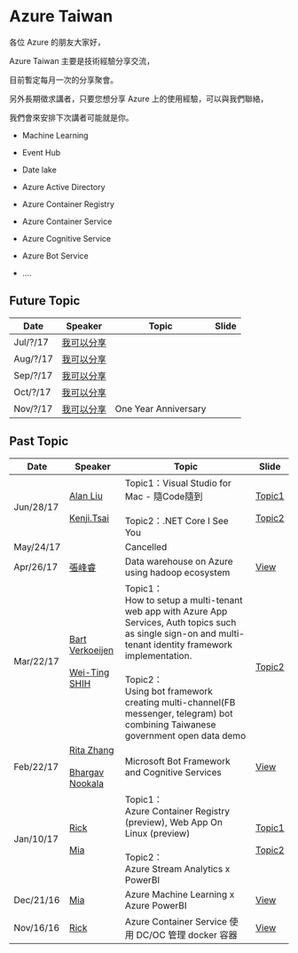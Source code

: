 # Azure Taiwan

各位 Azure 的朋友大家好，

Azure Taiwan 主要是技術經驗分享交流，

目前暫定每月一次的分享聚會。

另外長期徵求講者，只要您想分享 Azure 上的使用經驗，可以與我們聯絡，

我們會來安排下次講者可能就是你。

* Machine Learning
* Event Hub
* Date lake
* Azure Active Directory
* Azure Container Registry
* Azure Container Service
* Azure Cognitive Service
* Azure Bot Service

* ....

## Future Topic

|Date|Speaker|Topic|Slide|
|----|----|----|----|
|Jul/?/17|[我可以分享](https://www.facebook.com/messages/t/mrsunboss)||||
|Aug/?/17|[我可以分享](https://www.facebook.com/messages/t/mrsunboss)||||
|Sep/?/17|[我可以分享](https://www.facebook.com/messages/t/mrsunboss)||||
|Oct/?/17|[我可以分享](https://www.facebook.com/messages/t/mrsunboss)||||
|Nov/?/17|[我可以分享](https://www.facebook.com/messages/t/mrsunboss)|One Year Anniversary|||


## Past Topic
|Date|Speaker|Topic|Slide|
|----|----|----|----|
|Jun/28/17|[Alan Liu](https://www.facebook.com/profile.php?id=100000294401129)<br/><br/>[Kenji.Tsai](https://kji0.blogspot.tw/)|Topic1：Visual Studio for Mac - 隨Code隨到<br/><br/>Topic2：.NET Core I See You|[Topic1](https://1drv.ms/b/s!Aj7pXR1CM72gqdci9h9yCkmYIWdWxA)<br/><br/>[Topic2](https://1drv.ms/b/s!Aj7pXR1CM72gqdcj69Q4xM6x0nMyoQ)|<br>
|May/24/17||Cancelled||<br>
|Apr/26/17|[張峰睿]()|Data warehouse on Azure using hadoop ecosystem|[View](https://1drv.ms/b/s!Aj7pXR1CM72gqOVM2UXNjf4zAZErEQ)|<br>
|Mar/22/17|[Bart Verkoeijen](https://www.meetup.com/Microsoft-Developers-HK/members/75304842/)<br/><br/>[Wei-Ting SHIH](https://driftmind.azurewebsites.net)|Topic1：<br/>How to setup a multi-tenant web app with Azure App Services, Auth topics such as single sign-on and multi-tenant identity framework implementation.<br/><br/>Topic2：<br/>Using bot framework creating multi-channel(FB messenger, telegram) bot combining Taiwanese government open data demo|<br/>[Topic2](https://www.slideshare.net/WeitingShih/microsoft-bot-framework-demo)|<br>
|Feb/22/17|[Rita Zhang](https://twitter.com/ritazzhang) <br/><br/> [Bhargav Nookala](https://twitter.com/bhargav)|Microsoft Bot Framework and Cognitive Services|[View](https://www.slideshare.net/ritaglm/building-blocks-for-building-bots)|
|Jan/10/17|[Rick](https://www.linkedin.com/in/rickch)<br/><br/>[Mia](https://se.linkedin.com/in/huaiwenchang)|Topic1：<br/>Azure Container Registry (preview), Web App On Linux (preview) <br/><br/>Topic2：<br/> Azure Stream Analytics x PowerBI|[Topic1](http://www.slideshare.net/mrsunboss/azure-container-registrypreviewx-web-app-on-linuxpreview)<br/><br/>[Topic2](https://drive.google.com/file/d/0B8c_5MvtB_-DR2szdmFTd19oNk0/view)|<br>
|Dec/21/16|[Mia](https://se.linkedin.com/in/huaiwenchang)|Azure Machine Learning x Azure PowerBI|[View](https://drive.google.com/file/d/0B8c_5MvtB_-DdXNqaE5kNEVUcmc/view?usp=sharing)|
|Nov/16/16|[Rick](https://www.linkedin.com/in/rickch)|Azure Container Service 使用 DC/OC 管理 docker 容器|[View](http://www.slideshare.net/mrsunboss/azure-container-service-dc-os-docker)|




